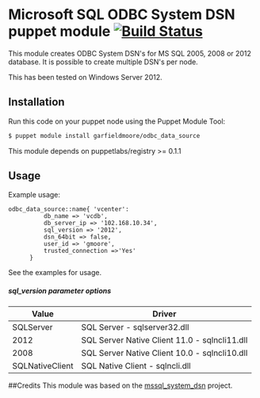 # Microsoft SQL ODBC System DSN puppet module [![Build Status](https://travis-ci.org/garfieldmoore/odbc_data_source.svg?branch=master)](https://travis-ci.org/garfieldmoore/odbc_data_source)

This module creates ODBC System DSN's for MS SQL 2005, 2008 or 2012 database. It is possible to create multiple DSN's per node.

This has been tested on Windows Server 2012.  

## Installation

Run this code on your puppet node using the Puppet Module Tool:

```bash
$ puppet module install garfieldmoore/odbc_data_source
```
This module depends on puppetlabs/registry >= 0.1.1

## Usage
Example usage:

```puppet
odbc_data_source::name{ 'vcenter':
          db_name => 'vcdb',
          db_server_ip => '102.168.10.34',
          sql_version => '2012',
          dsn_64bit => false,
          user_id => 'gmoore',
          trusted_connection =>'Yes'
      }
```
See the examples for usage.

##### sql_version parameter options

| Value  | Driver |
| ------------- | ------------- |
| SQLServer | SQL Server - sqlserver32.dll |
| 2012 | SQL Server Native Client 11.0 - sqlncli11.dll |
| 2008 | SQL Server Native Client 10.0 - sqlncli10.dll |
| SQLNativeClient | SQL Native Client - sqlncli.dll |

##Credits
This module was based on the [mssql_system_dsn](https://forge.puppet.com/creativeview/mssql_system_dsn) project.
